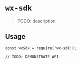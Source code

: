 # `wx-sdk`

> TODO: description

## Usage

```
const wxSdk = require('wx-sdk');

// TODO: DEMONSTRATE API
```

